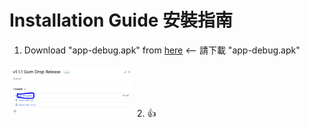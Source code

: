 # Installation Guide 安裝指南

1. Download "app-debug.apk" from [here](https://github.com/Yessir4253/Audiobook-Eagle-Project/releases/tag/v1.1.1) <-- 請下載 "app-debug.apk"
<img src="/Installation.PNG" alt="Installation Image" style="width:200px;"/>
2. 👍
